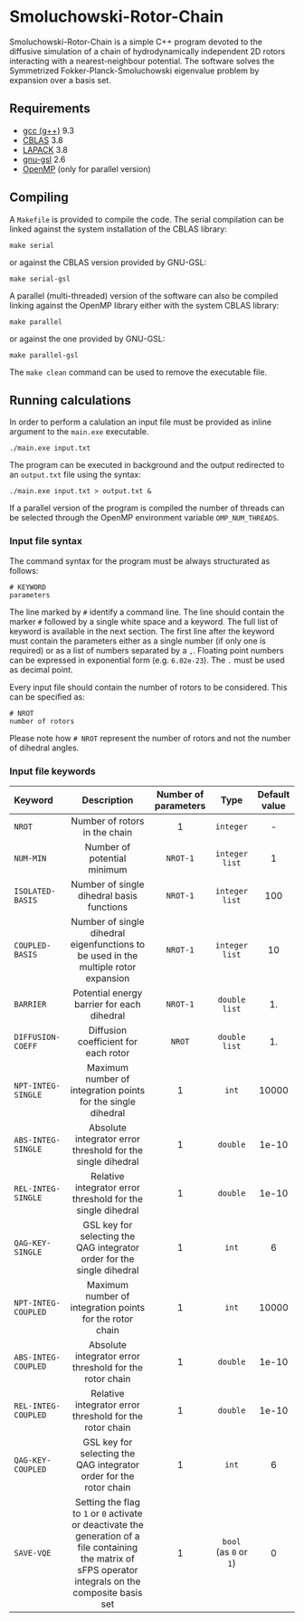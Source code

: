 # Smoluchowski-Rotor-Chain
Smoluchowski-Rotor-Chain is a simple C++ program devoted to the diffusive simulation of a chain of hydrodynamically independent 2D rotors interacting with a nearest-neighbour potential. The software solves the Symmetrized Fokker-Planck-Smoluchowski eigenvalue problem by expansion over a basis set.

## Requirements
* [gcc (g++)](https://gcc.gnu.org/) 9.3
* [CBLAS](http://www.netlib.org/blas/) 3.8
* [LAPACK](http://www.netlib.org/lapack/) 3.8
* [gnu-gsl](https://www.gnu.org/software/gsl/) 2.6
* [OpenMP](https://www.openmp.org/) (only for parallel version)

## Compiling
 A `Makefile` is provided to compile the code. The serial compilation can be linked against the system installation of the CBLAS library:
 ```
 make serial
 ```
 or against the CBLAS version provided by GNU-GSL:
 ```
 make serial-gsl
 ```
 A parallel (multi-threaded) version of the software can also be compiled linking against the OpenMP library either with the system CBLAS library:
 ```
 make parallel
 ```
 or against the one provided by GNU-GSL:
 ```
 make parallel-gsl
 ```
 The `make clean` command can be used to remove the executable file.

## Running calculations
In order to perform a calulation an input file must be provided as inline argument to the `main.exe` executable.
```
./main.exe input.txt
```
The program can be executed in background and the output redirected to an `output.txt` file using the syntax:
```
./main.exe input.txt > output.txt &
```
If a parallel version of the program is compiled the number of threads can be selected through the OpenMP environment variable `OMP_NUM_THREADS`.

### Input file syntax
The command syntax for the program must be always structurated as follows:
```
# KEYWORD
parameters
```
The line marked by `#` identify a command line. The line should contain the marker `#` followed by a single white space and a keyword. The full list of keyword is available in the next section. The first line after the keyword must contain the parameters either as a single number (if only one is required) or as a list of numbers separated by a `,`. Floating point numbers can be expressed in exponential form (e.g. `6.02e-23`). The `.` must be used as decimal point.

Every input file should contain the number of rotors to be considered. This can be specified as:
```
# NROT
number of rotors
```
Please note how `# NROT` represent the number of rotors and not the number of dihedral angles.

### Input file keywords
Keyword | Description | Number of parameters | Type | Default value
 :--- | :---: | :---: | :---: | :---:
`NROT` | Number of rotors in the chain | 1 | `integer` | -
`NUM-MIN` | Number of potential minimum | `NROT-1` | `integer list` | 1
`ISOLATED-BASIS` | Number of single dihedral basis functions | `NROT-1` | `integer list` | 100
`COUPLED-BASIS` | Number of single dihedral eigenfunctions to be used in the multiple rotor expansion | `NROT-1` | `integer list` | 10
`BARRIER` | Potential energy barrier for each dihedral | `NROT-1` | `double list` | 1.
`DIFFUSION-COEFF` | Diffusion coefficient for each rotor | `NROT` | `double list` | 1.
`NPT-INTEG-SINGLE` | Maximum number of integration points for the single dihedral | 1 | `int` | 10000
`ABS-INTEG-SINGLE` | Absolute integrator error threshold for the single dihedral | 1 | `double` | 1e-10
`REL-INTEG-SINGLE` | Relative integrator error threshold for the single dihedral | 1 | `double` | 1e-10
`QAG-KEY-SINGLE` | GSL key for selecting the QAG integrator order for the single dihedral | 1 | `int` | 6
`NPT-INTEG-COUPLED` | Maximum number of integration points for the rotor chain | 1 | `int` | 10000
`ABS-INTEG-COUPLED` | Absolute integrator error threshold for the rotor chain | 1 | `double` | 1e-10
`REL-INTEG-COUPLED` | Relative integrator error threshold for the rotor chain | 1 | `double` | 1e-10
`QAG-KEY-COUPLED` | GSL key for selecting the QAG integrator order for the rotor chain | 1 | `int` | 6
`SAVE-VQE` | Setting the flag to `1` or `0` activate or deactivate the generation of a file containing the matrix of sFPS operator integrals on the composite basis set | 1 | `bool` (as `0` or `1`) | 0
